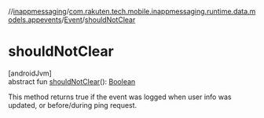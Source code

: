 //[inappmessaging](../../../index.md)/[com.rakuten.tech.mobile.inappmessaging.runtime.data.models.appevents](../index.md)/[Event](index.md)/[shouldNotClear](should-not-clear.md)

# shouldNotClear

[androidJvm]\
abstract fun [shouldNotClear](should-not-clear.md)(): [Boolean](https://kotlinlang.org/api/latest/jvm/stdlib/kotlin/-boolean/index.html)

This method returns true if the event was logged when user info was updated, or before/during ping request.
